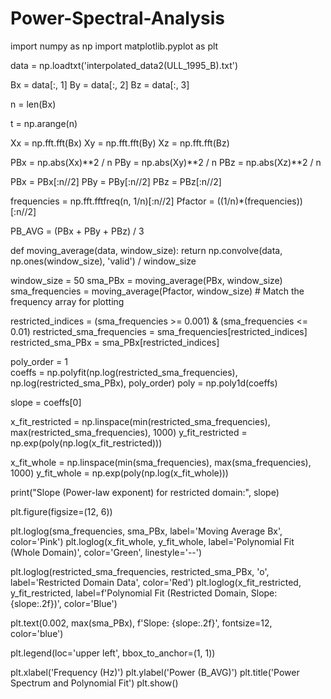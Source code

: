 # Power-Spectral-Analysis
import numpy as np
import matplotlib.pyplot as plt

data = np.loadtxt('interpolated_data2(ULL_1995_B).txt')


Bx = data[:, 1]
By = data[:, 2]
Bz = data[:, 3]


n = len(Bx)

t = np.arange(n)

Xx = np.fft.fft(Bx)
Xy = np.fft.fft(By)
Xz = np.fft.fft(Bz)


PBx = np.abs(Xx)**2 / n
PBy = np.abs(Xy)**2 / n
PBz = np.abs(Xz)**2 / n


PBx = PBx[:n//2]
PBy = PBy[:n//2]
PBz = PBz[:n//2]

frequencies = np.fft.fftfreq(n, 1/n)[:n//2]
Pfactor = ((1/n)*(frequencies))[:n//2]

PB_AVG = (PBx + PBy + PBz) / 3

def moving_average(data, window_size):
    return np.convolve(data, np.ones(window_size), 'valid') / window_size

window_size = 50
sma_PBx = moving_average(PBx, window_size)
sma_frequencies = moving_average(Pfactor, window_size)  # Match the frequency array for plotting

restricted_indices = (sma_frequencies >= 0.001) & (sma_frequencies <= 0.01)
restricted_sma_frequencies = sma_frequencies[restricted_indices]
restricted_sma_PBx = sma_PBx[restricted_indices]

poly_order = 1  
coeffs = np.polyfit(np.log(restricted_sma_frequencies), np.log(restricted_sma_PBx), poly_order)
poly = np.poly1d(coeffs)

slope = coeffs[0]

x_fit_restricted = np.linspace(min(restricted_sma_frequencies), max(restricted_sma_frequencies), 1000)
y_fit_restricted = np.exp(poly(np.log(x_fit_restricted)))

x_fit_whole = np.linspace(min(sma_frequencies), max(sma_frequencies), 1000)
y_fit_whole = np.exp(poly(np.log(x_fit_whole)))

print("Slope (Power-law exponent) for restricted domain:", slope)

plt.figure(figsize=(12, 6))

plt.loglog(sma_frequencies, sma_PBx, label='Moving Average Bx', color='Pink')
plt.loglog(x_fit_whole, y_fit_whole, label='Polynomial Fit (Whole Domain)', color='Green', linestyle='--')


plt.loglog(restricted_sma_frequencies, restricted_sma_PBx, 'o', label='Restricted Domain Data', color='Red')
plt.loglog(x_fit_restricted, y_fit_restricted, label=f'Polynomial Fit (Restricted Domain, Slope: {slope:.2f})', color='Blue')

plt.text(0.002, max(sma_PBx), f'Slope: {slope:.2f}', fontsize=12, color='blue')

plt.legend(loc='upper left', bbox_to_anchor=(1, 1))

plt.xlabel('Frequency (Hz)')
plt.ylabel('Power (B_AVG)')
plt.title('Power Spectrum and Polynomial Fit')
plt.show()
